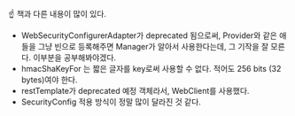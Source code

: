 
☝ 책과 다른 내용이 많이 있다.

- WebSecurityConfigurerAdapter가 deprecated 됨으로써, Provider와 같은 애들을 그냥 빈으로 등록해주면 Manager가 알아서 사용한다는데, 그 기작을 잘 모른다. 이부분을 공부해봐야겠다.
- hmacShaKeyFor 는 짧은 글자를 key로써 사용할 수 없다. 적어도 256 bits (32 bytes)여야 한다.
- restTemplate가 deprecated 예정 객체라서, WebClient를 사용했다.
- SecurityConfig 적용 방식이 정말 많이 달라진 것 같다.
